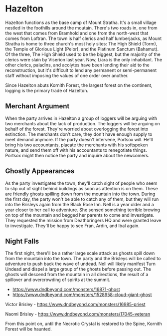# Hazelton
Hazelton functions as the base camp of Mount Stratha. It's a small village nestled in the foothills around the moutain. There's two roads in, one from the west that comes from Bramhold and one from the north-west that comes from Loftran. The town is half clerics and half lumberjacks, as Mount Stratha is home to three church's most holy sites: The High Shield (Torm), the Temple of Glorious Light (Pelor), and the Platinum Sanctum (Bahamut). Of the three, The High Shield used to be the biggest, but the majority of the clerics were slain by Viserion last year. Now, Liara is the only inhabitant. The other clerics, paladins, and acolytes have been lending their aid to the reconstruction, but it's difficult to lend any permanent or semi-permanent staff without imposing the values of one order over another.

Since Hazelton abuts Kornith Forest, the largest forest on the continent, logging is the primary trade of Hazelton.

## Merchant Argument
When the party arrives in Hazelton a group of loggers will be arguing with two merchants about the lack of production. The loggers will be arguing on behalf of the forest. They're worried about overlogging the forest into extinction. The merchants don't care, they don't have enough supply to meet demand anymore. If the party doesn't intervene, Portsox will. He'll bring his two accountants, placate the merchants with his softspoken nature, and send them off with his accountants to renegotiate things. Portsox might then notice the party and inquire about the newcomers.

## Ghostly Appearances
As the party investigates the town, they'll catch sight of people who seem to slip out of sight behind buildings as soon as attention is on them. These are friendly ghosts spilling down from the mountain into the town. During the first day, the party won't be able to catch any of them, but they will run into the Brisleys again from the Black Rose Inn. Nell is a year older and a year closer to her call to adventure. She sensed something terrible brewing on top of the mountain and begged her parents to come and investigate. They requested the mission from Deathbringers HQ and were granted leave to investigate. They'll be happy to see Fran, Ardin, and Ibal again.

## Night Falls
The first night, there'll be a rather large scale attack as ghosts spill down from the mountain into the town. The party and the Brisleys will be called to adventure to push back the wave of undead. Nell will likely manifest Turn Undead and dispel a large group of the ghosts before passing out. The ghosts will descend from the mountain in all directions, the result of a spillover and overcrowding of spirits at the summit.

* https://www.dndbeyond.com/monsters/16871-ghost
* https://www.dndbeyond.com/monsters/1528958-cloud-giant-ghost

Victor Brisley - https://www.dndbeyond.com/monsters/16985-priest

Naomi Brisley - https://www.dndbeyond.com/monsters/17045-veteran

From this point on, until the Necrotic Crystal is restored to the Spine, Kornith Forest will be haunted.
